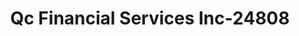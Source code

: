 ---
f_zip-code: 63383
f_state-code: MO
title: Qc Financial Services Inc-24808
f_phone: 636-456-0855
f_city-only: Warrenton
f_address: 521 Warren County Ctr Warrenton
f_location-unique-id: '24808'
slug: qc-financial-services-inc-24808
updated-on: '2024-05-30T13:46:58.046Z'
created-on: '2024-05-30T13:36:59.803Z'
published-on: '2024-05-30T13:54:32.469Z'
f_city-state: cms/city/warrenton-mo.md
f_company: cms/company/qc-financial-services-inc.md
f_state: cms/state/missouri.md
layout: '[payday-loan].html'
tags: payday-loan
---
